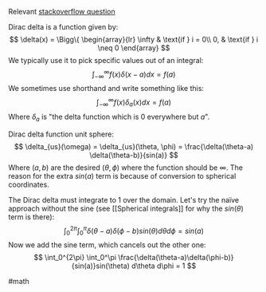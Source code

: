 Relevant [stackoverflow question](https://math.stackexchange.com/questions/1231609/delta-function-in-spherical-coordinates-does-my-professor-have-a-mistake)

Dirac delta is a function given by:
$$
\delta(x) =
\Bigg\{
\begin{array}{lr}
\infty & \text{if } i = 0\\
0, & \text{if } i \neq 0
\end{array}
$$
We typically use it to pick specific values out of an integral:
$$
\int_{-\infty}^\infty f(x)\delta(x-a) dx = f(a)
$$
We sometimes use shorthand and write something like this:
$$
\int_{-\infty}^\infty f(x)\delta_a(x) dx = f(a)
$$
Where $\delta_a$ is "the delta function which is 0 everywhere but $a$".

Dirac delta function unit sphere:
$$  \delta_{us}(\omega) = \delta_{us}(\theta, \phi) = \frac{\delta(\theta-a) \delta(\theta-b)}{sin(a)} $$
Where $(a, b)$ are the desired $(\theta, \phi)$ where the function should be $\infty$. The reason for the extra $sin(a)$ term is because of conversion to spherical coordinates.

The Dirac delta must integrate to 1 over the domain. Let's try the naïve approach without the sine (see [[Spherical integrals]] for why the $sin(\theta)$ term is there):
$$
\int_0^{2\pi} \int_0^\pi \delta(\theta-a)\delta(\phi-b)sin(\theta) d\theta  d\phi = sin(a)
$$
Now we add the sine term, which cancels out the other one:
$$
\int_0^{2\pi} \int_0^\pi \frac{\delta(\theta-a)\delta(\phi-b)}{sin(a)}sin(\theta) d\theta  d\phi = 1
$$

#math 
